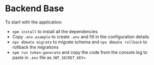# Backend Base 
To start with the application: 
 - `npm install` to install all the dependencies
 - Copy `.env.example` to create `.env` and fill in the configuration details
 - `npx dbmate migrate` to migrate schema and `npx dbmate rollback` to rollback the migrations
 - `npm run token:generate` and copy the code from the console log to paste in `.env` file as `JWT_SECRET_KEY=`